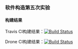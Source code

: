 ### 软件构造第五次实验

#### 构建结果

Travis CI构建结果：[![Build Status](https://travis-ci.com/ComputerScienceHIT/Lab5-1170300520.svg?token=csB5yUSVq1G47MZjBMsh&branch=master)](https://travis-ci.com/ComputerScienceHIT/Lab5-1170300520)

Drone CI构建结果：[![Build Status](http://drone.guoziyang.top/api/badges/CN-GuoZiyang/Lab5-1170300520/status.svg)](http://drone.guoziyang.top/CN-GuoZiyang/Lab5-1170300520)

